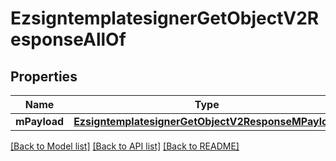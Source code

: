 # EzsigntemplatesignerGetObjectV2ResponseAllOf

## Properties
Name | Type | Description | Notes
------------ | ------------- | ------------- | -------------
**mPayload** | [**EzsigntemplatesignerGetObjectV2ResponseMPayload**](EzsigntemplatesignerGetObjectV2ResponseMPayload.md) |  | 

[[Back to Model list]](../README.md#documentation-for-models) [[Back to API list]](../README.md#documentation-for-api-endpoints) [[Back to README]](../README.md)


